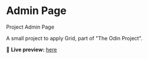 # Admin Page

Project Admin Page

A small project to apply Grid, part of "The Odin Project".

🔗 **Live preview:** [here](situsinversus.github.io/Admin_Page)

